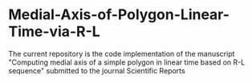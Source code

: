 # Medial-Axis-of-Polygon-Linear-Time-via-R-L
The current repository is the code implementation of the manuscript "Computing medial axis of a simple polygon in linear time based on R-L sequence" submitted to the journal Scientific Reports

